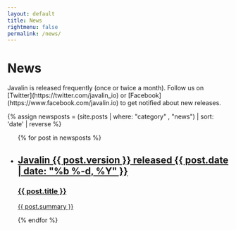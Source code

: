 ```yaml
---
layout: default
title: News
rightmenu: false
permalink: /news/
---
```


<h1 class="no-margin-top">News</h1>
Javalin is released frequently (once or twice a month). Follow us on [Twitter](https://twitter.com/javalin_io)
or [Facebook](https://www.facebook.com/javalin.io) to get notified about new releases.

{% assign newsposts = (site.posts | where: "category" , "news") | sort: 'date' | reverse %}

<div class="posts-overview">
    <ul class="post-list">
        {% for post in newsposts %}
            <li class="post-summary">
                <a href="{{ post.url }}">
                <h2>
                     Javalin {{ post.version }} released
                     <span class="date">
                          <time datetime="{{ post.date | date_to_xmlschema }}" itemprop="datePublished">{{ post.date | date: "%b %-d, %Y" }}</time>
                     </span>                                                         
                </h2>
                <h3>{{ post.title }}</h3>
                <p>{{ post.summary }}</p>  
                </a>
            </li>
        {% endfor %}
    </ul>
</div>
